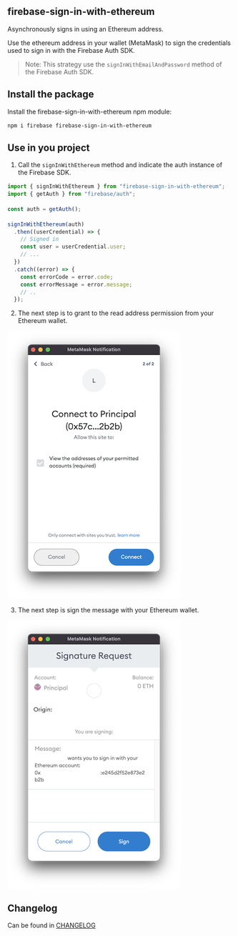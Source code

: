 ## firebase-sign-in-with-ethereum

Asynchronously signs in using an Ethereum address.

Use the ethereum address in your wallet (MetaMask) to sign the credentials used to sign in with the Firebase Auth SDK.

> Note: This strategy use the `signInWithEmailAndPassword` method of the Firebase Auth SDK.

## Install the package

Install the firebase-sign-in-with-ethereum npm module:

```sh
npm i firebase firebase-sign-in-with-ethereum
```

## Use in you project

1. Call the `signInWithEthereum` method and indicate the auth instance of the Firebase SDK.

```ts
import { signInWithEthereum } from "firebase-sign-in-with-ethereum";
import { getAuth } from "firebase/auth";

const auth = getAuth();

signInWithEthereum(auth)
  .then((userCredential) => {
    // Signed in 
    const user = userCredential.user;
    // ...
  })
  .catch((error) => {
    const errorCode = error.code;
    const errorMessage = error.message;
    // ..
  });
```

2. The next step is to grant to the read address permission from your Ethereum wallet.

![grant access](./assets/grant-access-to-address.png)

3. The next step is sign the message with your Ethereum wallet.

![Sign message](assets/sign-message.png)


## Changelog

Can be found in [CHANGELOG](./CHANGELOG.md)

